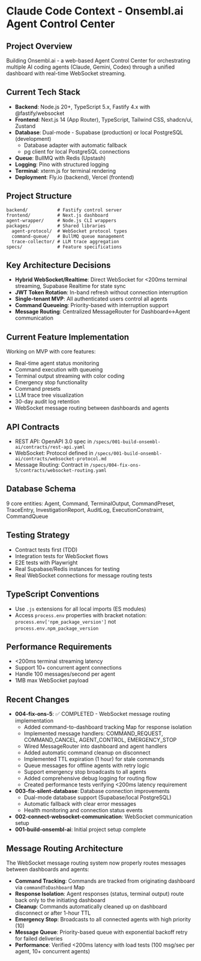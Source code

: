 # Claude Code Context - Onsembl.ai Agent Control Center

## Project Overview
Building Onsembl.ai - a web-based Agent Control Center for orchestrating multiple AI coding agents (Claude, Gemini, Codex) through a unified dashboard with real-time WebSocket streaming.

## Current Tech Stack
- **Backend**: Node.js 20+, TypeScript 5.x, Fastify 4.x with @fastify/websocket
- **Frontend**: Next.js 14 (App Router), TypeScript, Tailwind CSS, shadcn/ui, Zustand
- **Database**: Dual-mode - Supabase (production) or local PostgreSQL (development)
  - Database adapter with automatic fallback
  - pg client for local PostgreSQL connections
- **Queue**: BullMQ with Redis (Upstash)
- **Logging**: Pino with structured logging
- **Terminal**: xterm.js for terminal rendering
- **Deployment**: Fly.io (backend), Vercel (frontend)

## Project Structure
```
backend/           # Fastify control server
frontend/          # Next.js dashboard
agent-wrapper/     # Node.js CLI wrappers
packages/          # Shared libraries
  agent-protocol/  # WebSocket protocol types
  command-queue/   # BullMQ queue management
  trace-collector/ # LLM trace aggregation
specs/             # Feature specifications
```

## Key Architecture Decisions
- **Hybrid WebSocket/Realtime**: Direct WebSocket for <200ms terminal streaming, Supabase Realtime for state sync
- **JWT Token Rotation**: In-band refresh without connection interruption
- **Single-tenant MVP**: All authenticated users control all agents
- **Command Queueing**: Priority-based with interruption support
- **Message Routing**: Centralized MessageRouter for Dashboard↔Agent communication

## Current Feature Implementation
Working on MVP with core features:
- Real-time agent status monitoring
- Command execution with queueing
- Terminal output streaming with color coding
- Emergency stop functionality
- Command presets
- LLM trace tree visualization
- 30-day audit log retention
- WebSocket message routing between dashboards and agents

## API Contracts
- REST API: OpenAPI 3.0 spec in `/specs/001-build-onsembl-ai/contracts/rest-api.yaml`
- WebSocket: Protocol defined in `/specs/001-build-onsembl-ai/contracts/websocket-protocol.md`
- Message Routing: Contract in `/specs/004-fix-ons-5/contracts/websocket-routing.yaml`

## Database Schema
9 core entities: Agent, Command, TerminalOutput, CommandPreset, TraceEntry, InvestigationReport, AuditLog, ExecutionConstraint, CommandQueue

## Testing Strategy
- Contract tests first (TDD)
- Integration tests for WebSocket flows
- E2E tests with Playwright
- Real Supabase/Redis instances for testing
- Real WebSocket connections for message routing tests

## TypeScript Conventions
- Use `.js` extensions for all local imports (ES modules)
- Access `process.env` properties with bracket notation: `process.env['npm_package_version']` not `process.env.npm_package_version`

## Performance Requirements
- <200ms terminal streaming latency
- Support 10+ concurrent agent connections
- Handle 100 messages/second per agent
- 1MB max WebSocket payload

## Recent Changes
- **004-fix-ons-5**: ✅ COMPLETED - WebSocket message routing implementation
  - Added command-to-dashboard tracking Map for response isolation
  - Implemented message handlers: COMMAND_REQUEST, COMMAND_CANCEL, AGENT_CONTROL, EMERGENCY_STOP
  - Wired MessageRouter into dashboard and agent handlers
  - Added automatic command cleanup on disconnect
  - Implemented TTL expiration (1 hour) for stale commands
  - Queue messages for offline agents with retry logic
  - Support emergency stop broadcasts to all agents
  - Added comprehensive debug logging for routing flow
  - Created performance tests verifying <200ms latency requirement
- **003-fix-silent-database**: Database connection improvements
  - Dual-mode database support (Supabase/local PostgreSQL)
  - Automatic fallback with clear error messages
  - Health monitoring and connection status events
- **002-connect-websocket-communication**: WebSocket communication setup
- **001-build-onsembl-ai**: Initial project setup complete

## Message Routing Architecture
The WebSocket message routing system now properly routes messages between dashboards and agents:
- **Command Tracking**: Commands are tracked from originating dashboard via `commandToDashboard` Map
- **Response Isolation**: Agent responses (status, terminal output) route back only to the initiating dashboard
- **Cleanup**: Commands automatically cleaned up on dashboard disconnect or after 1-hour TTL
- **Emergency Stop**: Broadcasts to all connected agents with high priority (10)
- **Message Queue**: Priority-based queue with exponential backoff retry for failed deliveries
- **Performance**: Verified <200ms latency with load tests (100 msg/sec per agent, 10+ concurrent agents)